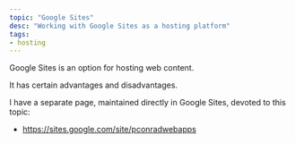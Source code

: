 ```yaml
---
topic: "Google Sites"
desc: "Working with Google Sites as a hosting platform"
tags:
- hosting
---
```


Google Sites is an option for hosting web content.

It has certain advantages and disadvantages.

I have a separate page, maintained directly in Google Sites, devoted to this topic:

* <https://sites.google.com/site/pconradwebapps>
